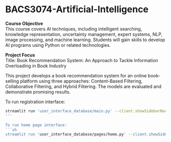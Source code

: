 # BACS3074-Artificial-Intelligence  

**Course Objective**  
This course covers AI techniques, including intelligent searching, knowledge representation, uncertainty management, expert systems, NLP, image processing, and machine learning. Students will gain skills to develop AI programs using Python or related technologies.

**Project Focus**  
Title: Book Recommendation System: An Approach to Tackle Information Overloading in Book Industry

This project develops a book recommendation system for an online book-selling platform using three approaches: Content-Based Filtering, Collaborative Filtering, and Hybrid Filtering. The models are evaluated and demonstrate promising results.

To run registration interface:
```sh
streamlit run 'user_interface_database/main.py' --client.showSidebarNavigation false        
'''

To run home page interface:
```sh
streamlit run 'user_interface_database/pages/home.py' --client.showSidebarNavigation false 

